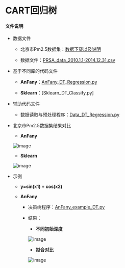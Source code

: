 # CART回归树


#### 文件说明
 
 + 数据文件

     + 北京市Pm2.5数据集：[数据下载以及说明](http://archive.ics.uci.edu/ml/datasets/Beijing+PM2.5+Data#)
     
     + 数据文件：[PRSA_data_2010.1.1-2014.12.31.csv](https://github.com/Anfany/Machine-Learning-for-Beginner-by-Python3/blob/master/Decision%20Tree/DT_Regression/PRSA_data_2010.1.1-2014.12.31.csv)
   
 
+ 基于不同库的代码文件
 
     - **AnFany**：[AnFany_DT_Regression.py](https://github.com/Anfany/Machine-Learning-for-Beginner-by-Python3/blob/master/Decision%20Tree/DT_Classify/AnFany_DT_Regression.py)
     
 
     - **Sklearn**：[Sklearn_DT_Classify.py]

    
 + 辅助代码文件

      - 数据读取与预处理程序：[Data_DT_Regression.py](https://github.com/Anfany/Machine-Learning-for-Beginner-by-Python3/blob/master/Decision%20Tree/DT_Regression/Data_DT_Regression.py)
      
 + 北京市Pm2.5数据集结果对比
  
      - **AnFany**
       
      ![image]()
       
      - **Sklearn**
       
      ![image]()
       
 +  示例 
 
     - **y=sin(x1) + cos(x2)**
 
    - **AnFany**
    
       - 决策树程序：[AnFany_example_DT.py](https://github.com/Anfany/Machine-Learning-for-Beginner-by-Python3/blob/master/Decision%20Tree/DT_Regression/AnFany_example_DT.py)
    
       
       - 结果：
       
         + **不同初始深度**
         
          ![image](https://github.com/Anfany/Machine-Learning-for-Beginner-by-Python3/blob/master/Decision%20Tree/DT_Regression/shili_mse.png)
       
         + **拟合对比**
         
          ![image](https://github.com/Anfany/Machine-Learning-for-Beginner-by-Python3/blob/master/Decision%20Tree/DT_Regression/cure_shili.png)
